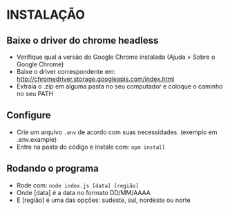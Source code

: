 # INSTALAÇÃO

## Baixe o driver do chrome headless
- Verifique qual a versão do Google Chrome instalada (Ajuda > Sobre o Google Chrome)
- Baixe o driver correspondente em: http://chromedriver.storage.googleapis.com/index.html
- Extraia o .zip em alguma pasta no seu computador e coloque o caminho no seu PATH

## Configure
- Crie um arquivo ```.env``` de acordo com suas necessidades. (exemplo em .env.example)
- Entre na pasta do código e instale com: ```npm install```

## Rodando o programa
- Rode com: ```node index.js [data] [região]```
 - Onde [data] é a data no formato DD/MM/AAAA
 - E [região] é uma das opções: sudeste, sul, nordeste ou norte
